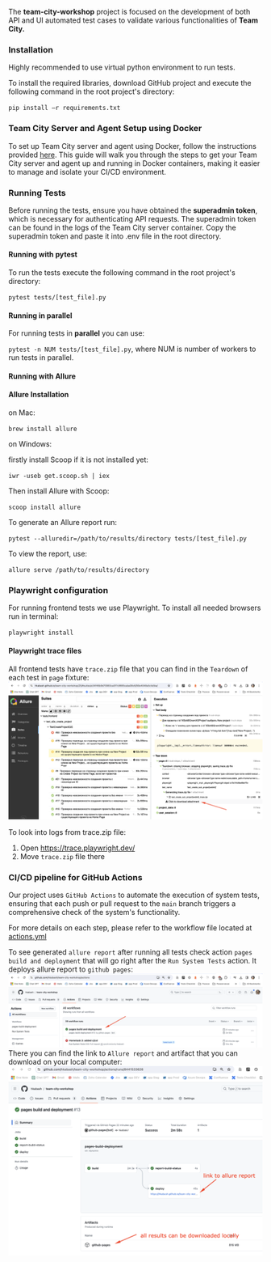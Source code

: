 The **team-city-workshop** project is focused on the development of both API and UI automated test cases to validate various functionalities of **Team City.**

### Installation
Highly recommended to use virtual python environment to run tests.

To install the required libraries, download GitHub project and execute the following command in the root project's directory:

`pip install –r requirements.txt`

### Team City Server and Agent Setup using Docker
To set up Team City server and agent using Docker, follow the instructions provided [here](https://telegra.ph/15-API-test-konfig-i-specifikaciya-02-06). 
This guide will walk you through the steps to get your Team City server and agent up and running in Docker containers, 
making it easier to manage and isolate your CI/CD environment.



### Running Tests
Before running the tests, ensure you have obtained the **superadmin token**, which is necessary for authenticating API requests. 
The superadmin token can be found in the logs of the Team City server container.
Copy the superadmin token and paste it into .env file in the root directory.

#### Running with pytest
To run the tests execute the following command in the root project's directory:

`pytest tests/[test_file].py`

#### Running in parallel

For running tests in **parallel** you can use:

`pytest -n NUM tests/[test_file].py`,
where NUM is number of workers to run tests in parallel.

#### Running with Allure

#### Allure Installation

on Mac:

`brew install allure`

on  Windows:

firstly install Scoop if it is not installed yet:

`iwr -useb get.scoop.sh | iex`

Then install Allure with Scoop:

`scoop install allure`

To generate an Allure report run:

`pytest --alluredir=/path/to/results/directory tests/[test_file].py`

To view the report, use:

`allure serve /path/to/results/directory`


### Playwright configuration

For running frontend tests we use Playwright.
To install all needed browsers run in terminal:

`playwright install`

#### Playwright trace files

All frontend tests have `trace.zip` file that you can find in the `Teardown` of each test in `page` fixture:
![attached trace file](images/trace_file_in_allure.png)

To look into logs from trace.zip file:
1. Open https://trace.playwright.dev/
2. Move `trace.zip` file there


### CI/CD pipeline for GitHub Actions

Our project uses `GitHub Actions` to automate the execution of system tests, 
ensuring that each push or pull request to the `main` branch triggers a comprehensive check 
of the system's functionality.

For more details on each step, please refer to the workflow file located at [actions.yml](.github/workflows/actions.yml)

To see generated `allure report` after running all tests check action 
`pages build and deployment` that will go right after the `Run System Tests` action. It deploys allure report to `github pages`:
![workflow_for_report.png](images/workflow_for_report.png)
There you can find the link to `Allure report` and artifact that you can download on your local computer:
![link_to_allure_report](images/link_to_allure_report.png)



